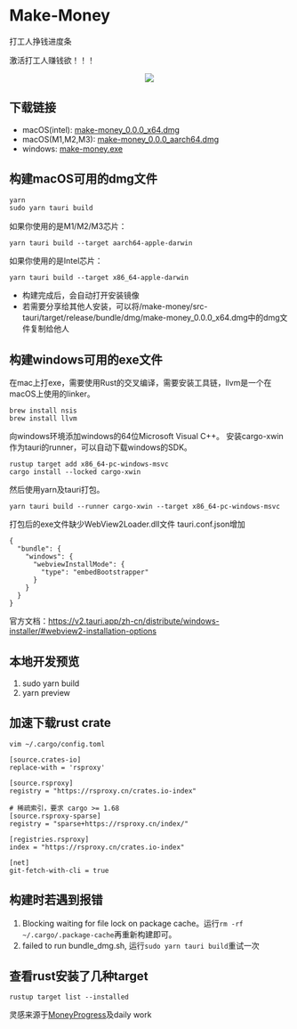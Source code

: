 # Make-Money

打工人挣钱进度条

激活打工人赚钱欲！！！

<p align="center">
  <!-- <img src="https://imgur.com/EUCZEB6.png" /> -->
  <img src="https://imgur.com/KQzZkAF.gif" />
</p>

## 下载链接
- macOS(intel): [make-money_0.0.0_x64.dmg](./download/make-money_0.0.0_x64.dmg)
- macOS(M1,M2,M3): [make-money_0.0.0_aarch64.dmg](./download/make-money_0.0.0_aarch64.dmg)
- windows: [make-money.exe](./download/make-money.exe)

## 构建macOS可用的dmg文件
```js
yarn
sudo yarn tauri build
```

如果你使用的是M1/M2/M3芯片：
```
yarn tauri build --target aarch64-apple-darwin
```
如果你使用的是Intel芯片：
```
yarn tauri build --target x86_64-apple-darwin
```

- 构建完成后，会自动打开安装镜像
- 若需要分享给其他人安装，可以将/make-money/src-tauri/target/release/bundle/dmg/make-money_0.0.0_x64.dmg中的dmg文件复制给他人




## 构建windows可用的exe文件

在mac上打exe，需要使用Rust的交叉编译，需要安装工具链，llvm是一个在macOS上使用的linker。
```
brew install nsis
brew install llvm
```
向windows环境添加windows的64位Microsoft Visual C++。
安装cargo-xwin作为tauri的runner，可以自动下载windows的SDK。
```
rustup target add x86_64-pc-windows-msvc
cargo install --locked cargo-xwin
```
然后使用yarn及tauri打包。
```
yarn tauri build --runner cargo-xwin --target x86_64-pc-windows-msvc
```

打包后的exe文件缺少WebView2Loader.dll文件
tauri.conf.json增加
```
{
  "bundle": {
    "windows": {
      "webviewInstallMode": {
        "type": "embedBootstrapper"
      }
    }
  }
}
```
官方文档：https://v2.tauri.app/zh-cn/distribute/windows-installer/#webview2-installation-options

## 本地开发预览
1. sudo yarn build
2. yarn preview

## 加速下载rust crate
```
vim ~/.cargo/config.toml
```
```
[source.crates-io]
replace-with = 'rsproxy'

[source.rsproxy]
registry = "https://rsproxy.cn/crates.io-index"

# 稀疏索引，要求 cargo >= 1.68
[source.rsproxy-sparse]
registry = "sparse+https://rsproxy.cn/index/"

[registries.rsproxy]
index = "https://rsproxy.cn/crates.io-index"

[net]
git-fetch-with-cli = true

```


## 构建时若遇到报错

1. Blocking waiting for file lock on package cache。运行`rm -rf ~/.cargo/.package-cache`再重新构建即可。
2. failed to run bundle_dmg.sh, 运行`sudo yarn tauri build`重试一次


## 查看rust安装了几种target
`rustup target list --installed`


灵感来源于[MoneyProgress](https://github.com/Lakr233/MoneyProgress)及daily work